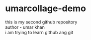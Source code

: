 # umarcollage-demo

this is my second github repository
<br>
author - umar khan
<br>
i am trying to learn github ang git
